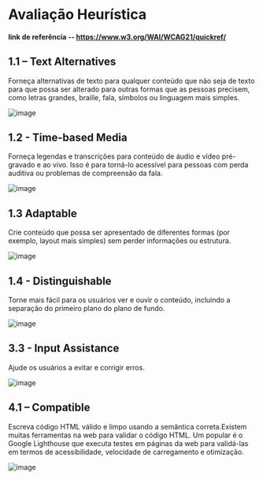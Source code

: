 # Avaliação Heurística 
#### link de referência -- https://www.w3.org/WAI/WCAG21/quickref/


## 1.1 – Text Alternatives
Forneça alternativas de texto para qualquer conteúdo que não seja de texto para que possa ser alterado para outras formas que as pessoas precisem, como letras grandes, braille, fala, símbolos ou linguagem mais simples.

![image](https://user-images.githubusercontent.com/79637913/167043000-7dd4d392-1df0-4688-bdcd-91714d021fdc.png)

## 1.2 - Time-based Media
Forneça legendas e transcrições para conteúdo de áudio e vídeo pré-gravado e ao vivo. Isso é para torná-lo acessível para pessoas com perda auditiva ou problemas de compreensão da fala.

![image](https://user-images.githubusercontent.com/79637913/171413276-43011bf9-ea32-45fc-bda4-6c2c02c0eb01.png)


## 1.3  Adaptable
Crie conteúdo que possa ser apresentado de diferentes formas (por exemplo, layout mais simples) sem perder informações ou estrutura.

![image](https://user-images.githubusercontent.com/79637913/171412512-23095561-d912-4fb4-bc0b-39597d99e3d3.png)


## 1.4 - Distinguishable
Torne mais fácil para os usuários ver e ouvir o conteúdo, incluindo a separação do primeiro plano do plano de fundo.

![image](https://user-images.githubusercontent.com/79637913/167045925-37b397ae-d10c-4c2d-b471-ed8fc3444dc5.png)


## 3.3 - Input Assistance
Ajude os usuários a evitar e corrigir erros.

![image](https://user-images.githubusercontent.com/79637913/167046563-2f538201-10ef-4f77-bdc8-e673b30d9def.png)

## 4.1 – Compatible
Escreva código HTML válido e limpo usando a semântica correta.Existem muitas ferramentas na web para validar o código HTML. Um popular é o Google Lighthouse que executa testes em páginas da web para validá-las em termos de acessibilidade, velocidade de carregamento e otimização.

![image](https://user-images.githubusercontent.com/79637913/171415601-4210e11e-464b-4040-97a1-3d0bf05449ae.png)
